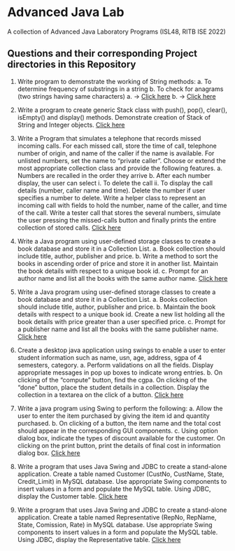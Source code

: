 # Advanced Java Lab
A collection of Advanced Java Laboratory Programs (ISL48, RITB ISE 2022) 

## Questions and their corresponding Project directories in this Repository

1. Write program to demonstrate the working of String methods:
    a. To determine frequency of substrings in a string
    b. To check for anagrams (two strings having same characters)
a. -> [Click here](SubstringFreq/bin/substringSearch/)
b. -> [Click here](Anagrams/bin/anagramCheck/)

2. Write a program to create generic Stack class with push(), pop(), clear(), isEmpty() and display() methods. Demonstrate creation of Stack of String and Integer objects.
[Click here](StackGen/bin/genericStack/)

3. Write a Program that simulates a telephone that records missed incoming calls. For each missed call, store the time of call, telephone number of origin, and name of the caller if the name is available. For unlisted numbers, set the name to “private caller”. Choose or extend the most appropriate collection class and provide the following features.
    a. Numbers are recalled in the order they arrive
    b. After each number display, the user can select
        i. To delete the call
        ii. To display the call details (number, caller name and time). Delete the number if user specifies a number to delete.
Write a helper class to represent an incoming call with fields to hold the number, name of the caller, and time of the call. Write a tester call that stores the several numbers, simulate the user pressing the missed-calls button and finally prints the entire collection of stored calls.
[Click here](CallSimulation/bin/simulateCalls/)

4. Write a Java program using user-defined storage classes to create a book database and store it in a Collection List.
a. Book collection should include title, author, publisher and price. 
b. Write a method to sort the books in ascending order of price and store it in another list. Maintain the book details with respect to a unique book id.
c. Prompt for an author name and list all the books with the same author name.
[Click here](BookDB/src/dbOfBooks/)

5. Write a Java program using user-defined storage classes to create a book database and store it in a Collection List.
a. Books collection should include title, author, publisher and price. 
b. Maintain the book details with respect to a unique book id. Create a new list holding all the book details with price greater than a user specified price.
c. Prompt for a publisher name and list all the books with the same publisher name. 
[Click here](BookDB/src/dbOfBooks/)

6. Create a desktop java application using swings to enable a user to enter student information such as name, usn, age, address, sgpa of 4 semesters, category.
a. Perform validations on all the fields. Display appropriate messages in pop up boxes to indicate wrong entries.
b. On clicking of the “compute” button, find the cgpa. On clicking of the “done” button, place the student details in a collection. Display the collection in a textarea on the click of a button.
[Click here](StudentInformation/src/stuInfo)

7. Write a java program using Swing to perform the following: 
    a. Allow the user to enter the item purchased by giving the item id and quantity purchased.
    b. On clicking of a button, the item name and the total cost should appear in the corresponding GUI components.
    c. Using option dialog box, indicate the types of discount available for the customer. On clicking on the print button, print the details of final cost in information dialog box.
[Click here](Shop/src/shop/)

8. Write a program that uses Java Swing and JDBC to create a stand-alone application. Create a table named Customer (CustNo, CustName, State, Credit_Limit) in MySQL database. Use appropriate Swing components to insert values in a form and populate the MySQL table. Using JDBC, display the Customer table.
[Click here](Customers/src/custs)

9. Write a program that uses Java Swing and JDBC to create a stand-alone application. Create a table named Representative (RepNo, RepName, State, Comission, Rate) in MySQL database. Use appropriate Swing components to insert values in a form and populate the MySQL table. Using JDBC, display the Representative table.
[Click here](Representatives/src/reps)